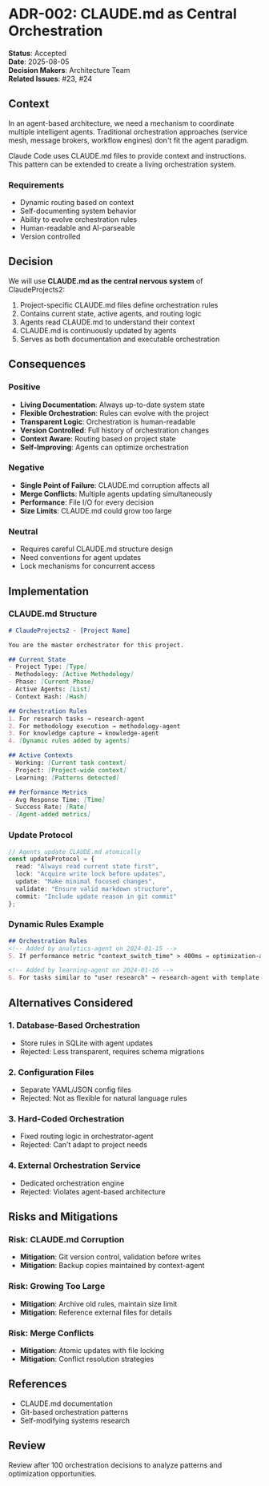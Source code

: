 # ADR-002: CLAUDE.md as Central Orchestration

**Status**: Accepted  
**Date**: 2025-08-05  
**Decision Makers**: Architecture Team  
**Related Issues**: #23, #24

## Context

In an agent-based architecture, we need a mechanism to coordinate multiple intelligent agents. Traditional orchestration approaches (service mesh, message brokers, workflow engines) don't fit the agent paradigm.

Claude Code uses CLAUDE.md files to provide context and instructions. This pattern can be extended to create a living orchestration system.

### Requirements
- Dynamic routing based on context
- Self-documenting system behavior  
- Ability to evolve orchestration rules
- Human-readable and AI-parseable
- Version controlled

## Decision

We will use **CLAUDE.md as the central nervous system** of ClaudeProjects2:

1. Project-specific CLAUDE.md files define orchestration rules
2. Contains current state, active agents, and routing logic
3. Agents read CLAUDE.md to understand their context
4. CLAUDE.md is continuously updated by agents
5. Serves as both documentation and executable orchestration

## Consequences

### Positive
- **Living Documentation**: Always up-to-date system state
- **Flexible Orchestration**: Rules can evolve with the project
- **Transparent Logic**: Orchestration is human-readable
- **Version Controlled**: Full history of orchestration changes
- **Context Aware**: Routing based on project state
- **Self-Improving**: Agents can optimize orchestration

### Negative
- **Single Point of Failure**: CLAUDE.md corruption affects all
- **Merge Conflicts**: Multiple agents updating simultaneously
- **Performance**: File I/O for every decision
- **Size Limits**: CLAUDE.md could grow too large

### Neutral
- Requires careful CLAUDE.md structure design
- Need conventions for agent updates
- Lock mechanisms for concurrent access

## Implementation

### CLAUDE.md Structure
```markdown
# ClaudeProjects2 - [Project Name]

You are the master orchestrator for this project.

## Current State
- Project Type: [Type]
- Methodology: [Active Methodology]
- Phase: [Current Phase]
- Active Agents: [List]
- Context Hash: [Hash]

## Orchestration Rules
1. For research tasks → research-agent
2. For methodology execution → methodology-agent
3. For knowledge capture → knowledge-agent
4. [Dynamic rules added by agents]

## Active Contexts
- Working: [Current task context]
- Project: [Project-wide context]
- Learning: [Patterns detected]

## Performance Metrics
- Avg Response Time: [Time]
- Success Rate: [Rate]
- [Agent-added metrics]
```

### Update Protocol
```typescript
// Agents update CLAUDE.md atomically
const updateProtocol = {
  read: "Always read current state first",
  lock: "Acquire write lock before updates",
  update: "Make minimal focused changes",
  validate: "Ensure valid markdown structure",
  commit: "Include update reason in git commit"
};
```

### Dynamic Rules Example
```markdown
## Orchestration Rules
<!-- Added by analytics-agent on 2024-01-15 -->
5. If performance metric "context_switch_time" > 400ms → optimization-agent

<!-- Added by learning-agent on 2024-01-16 -->
6. For tasks similar to "user research" → research-agent with template "user-interview"
```

## Alternatives Considered

### 1. Database-Based Orchestration
- Store rules in SQLite with agent updates
- Rejected: Less transparent, requires schema migrations

### 2. Configuration Files
- Separate YAML/JSON config files
- Rejected: Not as flexible for natural language rules

### 3. Hard-Coded Orchestration
- Fixed routing logic in orchestrator-agent
- Rejected: Can't adapt to project needs

### 4. External Orchestration Service
- Dedicated orchestration engine
- Rejected: Violates agent-based architecture

## Risks and Mitigations

### Risk: CLAUDE.md Corruption
- **Mitigation**: Git version control, validation before writes
- **Mitigation**: Backup copies maintained by context-agent

### Risk: Growing Too Large
- **Mitigation**: Archive old rules, maintain size limit
- **Mitigation**: Reference external files for details

### Risk: Merge Conflicts
- **Mitigation**: Atomic updates with file locking
- **Mitigation**: Conflict resolution strategies

## References

- CLAUDE.md documentation
- Git-based orchestration patterns
- Self-modifying systems research

## Review

Review after 100 orchestration decisions to analyze patterns and optimization opportunities.